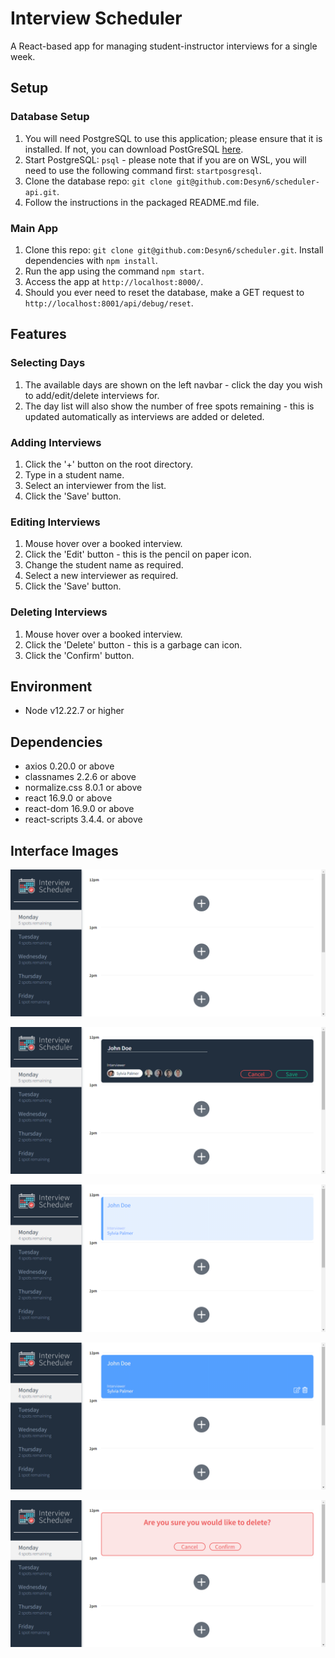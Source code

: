 # Interview Scheduler

A React-based app for managing student-instructor interviews for a single week.

## Setup
### Database Setup
1. You will need PostgreSQL to use this application; please ensure that it is installed. If not, you can download PostGreSQL [here](https://www.postgresql.org/about/).
2. Start PostgreSQL: `psql` - please note that if you are on WSL, you will need to use the following command first: `startposgresql`.
3. Clone the database repo: `git clone git@github.com:Desyn6/scheduler-api.git`.
4. Follow the instructions in the packaged README.md file.

### Main App
1. Clone this repo: `git clone git@github.com:Desyn6/scheduler.git`.
Install dependencies with `npm install`.
2. Run the app using the command `npm start`.
3. Access the app at `http://localhost:8000/`.
4. Should you ever need to reset the database, make a GET request to `http://localhost:8001/api/debug/reset`.

## Features

### Selecting Days
1. The available days are shown on the left navbar - click the day you wish to add/edit/delete interviews for. 
2. The day list will also show the number of free spots remaining - this is updated automatically as interviews are added or deleted.

### Adding Interviews
1. Click the '+' button on the root directory.
2. Type in a student name.
3. Select an interviewer from the list.
4. Click the 'Save' button.

### Editing Interviews
1. Mouse hover over a booked interview.
2. Click the 'Edit' button - this is the pencil on paper icon.
3. Change the student name as required.
4. Select a new interviewer as required. 
5. Click the 'Save' button.

### Deleting Interviews
1. Mouse hover over a booked interview.
2. Click the 'Delete' button - this is a garbage can icon.
3. Click the 'Confirm' button.

## Environment
- Node v12.22.7 or higher

## Dependencies
- axios 0.20.0 or above
- classnames 2.2.6 or above
- normalize.css 8.0.1 or above
- react 16.9.0 or above
- react-dom 16.9.0 or above
- react-scripts 3.4.4. or above

## Interface Images

![Main page interface](./docs/Fig1_app_interface.png)

![Add new interview](./docs/Fig2_add_new_appointment.png)

![Main page showing newly added interview](./docs/Fig3_app_interface_with_new_interview.png)

![Interview item showing delete and edit icon upon mouseover](./docs/Fig4_mouseover_delete_button.png)

![Delete interview confirmation menu](./docs/Fig5_delete_confirmation.png)